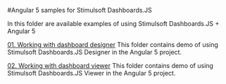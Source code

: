 #Angular 5 samples for Stimulsoft Dashboards.JS

In this folder are available examples of using Stimulsoft Dashboards.JS + Angular 5

[01. Working with dashboard designer](https://github.com/stimulsoft/Samples-Dashboards-JS/tree/master/Angular5/01.%20Working%20with%20dashboard%20designer)
This folder contains demo of using Stimulsoft Dashboards.JS Designer in the Angular 5 project.

[02. Working with dashboard viewer](https://github.com/stimulsoft/Samples-Dashboards-JS/tree/master/Angular5/02.%20Working%20with%20dashboard%20viewer)
This folder contains demo of using Stimulsoft Dashboards.JS Viewer in the Angular 5 project.